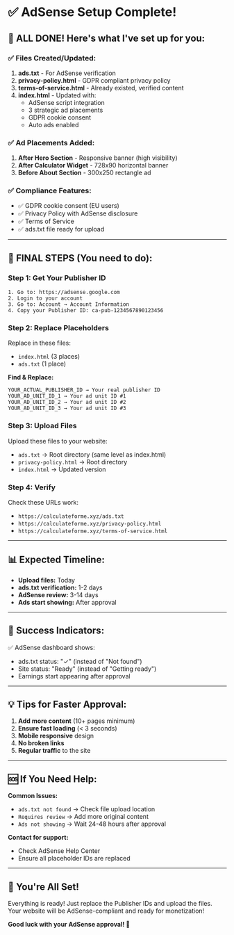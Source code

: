 # ✅ AdSense Setup Complete!

## 🎉 **ALL DONE! Here's what I've set up for you:**

### ✅ **Files Created/Updated:**

1. **ads.txt** - For AdSense verification
2. **privacy-policy.html** - GDPR compliant privacy policy  
3. **terms-of-service.html** - Already existed, verified content
4. **index.html** - Updated with:
   - AdSense script integration
   - 3 strategic ad placements
   - GDPR cookie consent
   - Auto ads enabled

### ✅ **Ad Placements Added:**

1. **After Hero Section** - Responsive banner (high visibility)
2. **After Calculator Widget** - 728x90 horizontal banner
3. **Before About Section** - 300x250 rectangle ad

### ✅ **Compliance Features:**

- ✅ GDPR cookie consent (EU users)
- ✅ Privacy Policy with AdSense disclosure
- ✅ Terms of Service 
- ✅ ads.txt file ready for upload

---

## 🔧 **FINAL STEPS (You need to do):**

### **Step 1: Get Your Publisher ID**
```
1. Go to: https://adsense.google.com
2. Login to your account
3. Go to: Account → Account Information
4. Copy your Publisher ID: ca-pub-1234567890123456
```

### **Step 2: Replace Placeholders**
Replace in these files:
- `index.html` (3 places)
- `ads.txt` (1 place)

**Find & Replace:**
```
YOUR_ACTUAL_PUBLISHER_ID → Your real publisher ID
YOUR_AD_UNIT_ID_1 → Your ad unit ID #1
YOUR_AD_UNIT_ID_2 → Your ad unit ID #2  
YOUR_AD_UNIT_ID_3 → Your ad unit ID #3
```

### **Step 3: Upload Files**
Upload these files to your website:
- `ads.txt` → Root directory (same level as index.html)
- `privacy-policy.html` → Root directory
- `index.html` → Updated version

### **Step 4: Verify**
Check these URLs work:
- `https://calculateforme.xyz/ads.txt`
- `https://calculateforme.xyz/privacy-policy.html`
- `https://calculateforme.xyz/terms-of-service.html`

---

## 📊 **Expected Timeline:**

- **Upload files:** Today
- **ads.txt verification:** 1-2 days  
- **AdSense review:** 3-14 days
- **Ads start showing:** After approval

---

## 🎯 **Success Indicators:**

✅ AdSense dashboard shows:
- ads.txt status: "✓" (instead of "Not found")
- Site status: "Ready" (instead of "Getting ready")
- Earnings start appearing after approval

---

## 💡 **Tips for Faster Approval:**

1. **Add more content** (10+ pages minimum)
2. **Ensure fast loading** (< 3 seconds)
3. **Mobile responsive** design
4. **No broken links**
5. **Regular traffic** to the site

---

## 🆘 **If You Need Help:**

**Common Issues:**
- `ads.txt not found` → Check file upload location
- `Requires review` → Add more original content
- `Ads not showing` → Wait 24-48 hours after approval

**Contact for support:**
- Check AdSense Help Center
- Ensure all placeholder IDs are replaced

---

## 🚀 **You're All Set!**

Everything is ready! Just replace the Publisher IDs and upload the files. Your website will be AdSense-compliant and ready for monetization! 

**Good luck with your AdSense approval! 🎉**